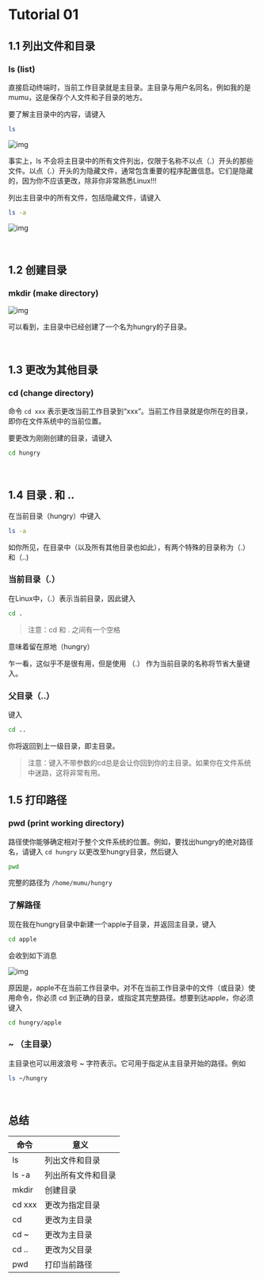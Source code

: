 # Tutorial 01

## 1.1 列出文件和目录

### ls (list)

直接启动终端时，当前工作目录就是主目录。主目录与用户名同名，例如我的是mumu，这是保存个人文件和子目录的地方。

要了解主目录中的内容，请键入

```bash
ls
```

![img](https://jlu-ai-lab.oss-cn-beijing.aliyuncs.com/blog/ub1-1.png)

事实上，ls 不会将主目录中的所有文件列出，仅限于名称不以点（.）开头的那些文件。以点（.）开头的为隐藏文件，通常包含重要的程序配置信息。它们是隐藏的，因为你不应该更改，除非你非常熟悉Linux!!!

列出主目录中的所有文件，包括隐藏文件，请键入

```bash
ls -a
```

![img](https://jlu-ai-lab.oss-cn-beijing.aliyuncs.com/blog/ub1-2.png)

<br />

## 1.2 创建目录

### mkdir (make directory)

![img](https://jlu-ai-lab.oss-cn-beijing.aliyuncs.com/blog/ub1-3.png)

可以看到，主目录中已经创建了一个名为hungry的子目录。

<br />

## 1.3 更改为其他目录

### cd (change directory)

命令 `cd xxx` 表示更改当前工作目录到“xxx”。当前工作目录就是你所在的目录，即你在文件系统中的当前位置。

要更改为刚刚创建的目录，请键入

```bash
cd hungry
```

<br />

## 1.4 目录 . 和 ..

在当前目录（hungry）中键入

```bash
ls -a
```

如你所见，在目录中（以及所有其他目录也如此），有两个特殊的目录称为（.） 和（..)

### 当前目录（.）

在Linux中，（.）表示当前目录，因此键入

```bash
cd .
```

> 注意：cd 和 . 之间有一个空格

意味着留在原地（hungry）

乍一看，这似乎不是很有用，但是使用 （.） 作为当前目录的名称将节省大量键入。

### 父目录（..）

键入

```bash
cd ..
```

你将返回到上一级目录，即主目录。

> 注意：键入不带参数的cd总是会让你回到你的主目录。如果你在文件系统中迷路，这将非常有用。

## 1.5 打印路径

### pwd (print working directory)

路径使你能够确定相对于整个文件系统的位置。例如，要找出hungry的绝对路径名，请键入 `cd hungry` 以更改至hungry目录，然后键入

```bash
pwd
```

完整的路径为 `/home/mumu/hungry`

### 了解路径

现在我在hungry目录中新建一个apple子目录，并返回主目录，键入

```bash
cd apple
```

会收到如下消息

![img](https://jlu-ai-lab.oss-cn-beijing.aliyuncs.com/blog/ub1-4.png)

原因是，apple不在当前工作目录中。对不在当前工作目录中的文件（或目录）使用命令，你必须 cd 到正确的目录，或指定其完整路径。想要到达apple，你必须键入

```bash
cd hungry/apple
```

### ~ （主目录）

主目录也可以用波浪号 ~ 字符表示。它可用于指定从主目录开始的路径。例如

```bash
ls ~/hungry
```

<br />

## 总结

|  命令  |  意义  |
|--------|--------|
|ls      |列出文件和目录|
|ls -a   |列出所有文件和目录|
|mkdir   |创建目录|
|cd xxx  |更改为指定目录|
|cd      |更改为主目录|
|cd ~    |更改为主目录|
|cd ..   |更改为父目录|
|pwd     |打印当前路径|